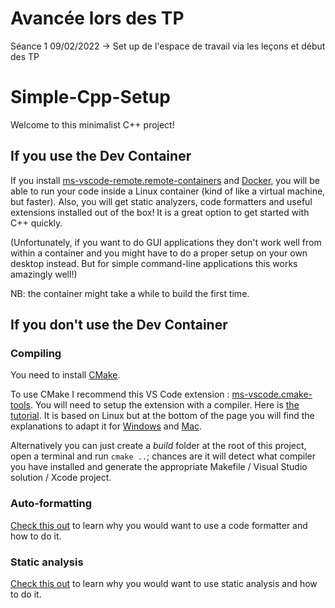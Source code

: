 # Avancée lors des TP

Séance 1 09/02/2022 -> Set up de l'espace de travail via les leçons et début des TP

# Simple-Cpp-Setup

Welcome to this minimalist C++ project!

## If you use the Dev Container

If you install [ms-vscode-remote.remote-containers](https://marketplace.visualstudio.com/items?itemName=ms-vscode-remote.remote-containers) and [Docker](https://www.docker.com/products/docker-desktop), you will be able to run your code inside a Linux container (kind of like a virtual machine, but faster). Also, you will get static analyzers, code formatters and useful extensions installed out of the box! It is a great option to get started with C++ quickly.

(Unfortunately, if you want to do GUI applications they don't work well from within a container and you might have to do a proper setup on your own desktop instead. But for simple command-line applications this works amazingly well!)

NB: the container might take a while to build the first time.

## If you don't use the Dev Container

### Compiling

You need to install [CMake](https://cmake.org/download/).

To use CMake I recommend this VS Code extension : [ms-vscode.cmake-tools](https://marketplace.visualstudio.com/items?itemName=ms-vscode.cmake-tools). You will need to setup the extension with a compiler. Here is [the tutorial](https://code.visualstudio.com/docs/cpp/cmake-linux). It is based on Linux but at the bottom of the page you will find the explanations to adapt it for [Windows](https://code.visualstudio.com/docs/cpp/config-msvc) and [Mac](https://code.visualstudio.com/docs/cpp/config-clang-mac).

Alternatively you can just create a *build* folder at the root of this project, open a terminal and run `cmake ..`; chances are it will detect what compiler you have installed and generate the appropriate Makefile / Visual Studio solution / Xcode project.

### Auto-formatting

[Check this out](https://julesfouchy.github.io//Learn--Clean-Code-With-Cpp/lessons/formatting-tool) to learn why you would want to use a code formatter and how to do it.

### Static analysis

[Check this out](https://julesfouchy.github.io/Learn--Clean-Code-With-Cpp/lessons/static-analysis-and-sanitizers) to learn why you would want to use static analysis and how to do it.

